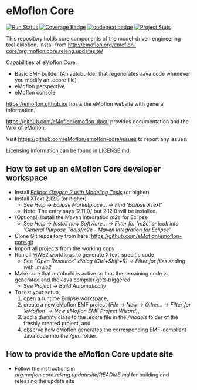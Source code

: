 # eMoflon Core

[![Run Status](https://api.shippable.com/projects/5975e2f66b05110700b064c3/badge?branch=master)](https://app.shippable.com/github/eMoflon/emoflon-core)
[![Coverage Badge](https://api.shippable.com/projects/5975e2f66b05110700b064c3/coverageBadge?branch=master)](https://app.shippable.com/github/eMoflon/emoflon-core)
[![codebeat badge](https://codebeat.co/badges/44f66b11-d661-4b6a-8d29-5a056976bba2)](https://codebeat.co/projects/github-com-emoflon-emoflon-core-master)
[![Project Stats](https://www.openhub.net/p/emoflon-core/widgets/project_thin_badge.gif)](https://www.openhub.net/p/emoflon-core)

This repository holds core components of the model-driven engineering tool eMoflon.
Install from http://emoflon.org/emoflon-core/org.moflon.core.releng.updatesite/

Capabilities of eMoflon Core:
* Basic EMF builder (An autobuilder that regenerates Java code whenever you modify an .ecore file)
* eMoflon perspective
* eMoflon console

https://emoflon.github.io/ hosts the eMoflon website with general information.

https://github.com/eMoflon/emoflon-docu provides documentation and the Wiki of eMoflon.

Visit https://github.com/eMoflon/emoflon-core/issues to report any issues.

Licensing information can be found in [LICENSE.md](LICENSE.md).

## How to set up an eMoflon Core developer workspace

* Install [*Eclipse Oxygen 2 with Modeling Tools*](http://www.eclipse.org/downloads/packages/eclipse-modeling-tools/oxygen2) (or higher)
* Install XText 2.12.0 (or higher)
  * See *Help -> Eclipse Marketplace... -> Find 'Eclipse XText'*
  * Note: The entry says '2.11.0,' but 2.12.0 will be installed.
* (Optional) Install the Maven integration *m2e* for Eclipse
  * See *Help -> Install new Software... -> Filter for 'm2e' or look into 'General Purpose Tools/m2e - Maven Integration for Eclipse'*
* Clone Git repository from here: https://github.com/eMoflon/emoflon-core.git
* Import all projects from the working copy
* Run all MWE2 workflows to generate XText-specific code
  * See *"Open Resource" dialog (Ctrl+Shift+R) -> Filter for files ending with .mwe2*
* Make sure that autobuild is active so that the remaining code is generated and the Java compiler gets triggered.
  * See *Project -> Build Automatically*
* To test your setup,
  1. open a runtime Eclipse workspace,
  2. create a new eMoflon EMF project (*File -> New -> Other... -> Filter for 'eMoflon' -> New eMoflon EMF Project Wizard*),
  3. add a dummy class to the .ecore file in the */models* folder of the freshly created project, and
  4. observe how eMoflon generates the corresponding EMF-compliant Java code into the */gen* folder.

## How to provide the eMoflon Core update site
* Follow the instructions in *org.moflon.core.releng.updatesite/README.md* for building and releasing the update site
